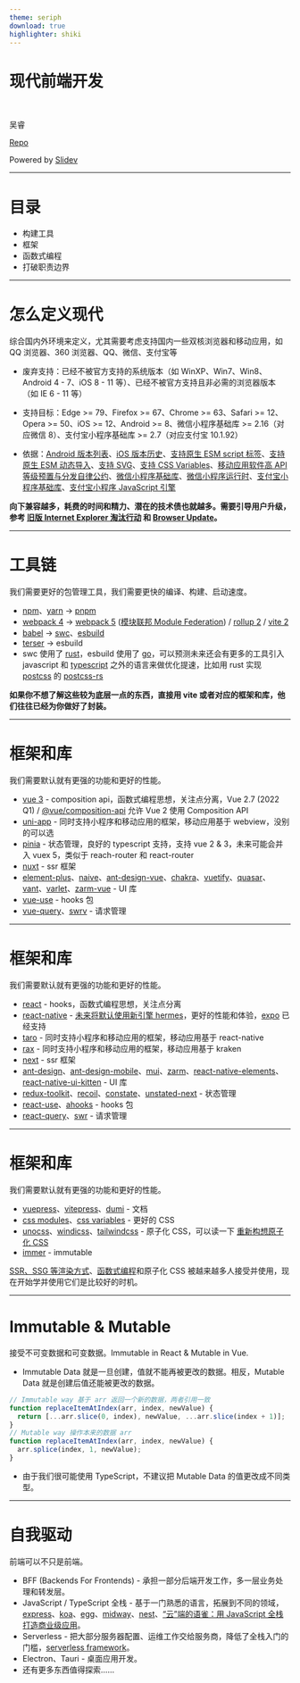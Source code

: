 ```yaml
---
theme: seriph
download: true
highlighter: shiki
---
```


# 现代前端开发

<br>

吴睿

[Repo](https://github.com/modyqyw/modern-engineering)

Powered by [Slidev](https://sli.dev/)

<!--

大家好。这次的分享会主要想跟大家分享一下我对现代前端开发的理解，算是一个拓宽视野性质的分享会。

-->

---

# 目录

- 构建工具
- 框架
- 函数式编程
- 打破职责边界

---

# 怎么定义现代

综合国内外环境来定义，尤其需要考虑支持国内一些双核浏览器和移动应用，如 QQ 浏览器、360 浏览器、QQ、微信、支付宝等

- 废弃支持：已经不被官方支持的系统版本（如 WinXP、Win7、Win8、Android 4 - 7、iOS 8 - 11 等）、已经不被官方支持且非必需的浏览器版本（如 IE 6 - 11 等）
- 支持目标：Edge >= 79、Firefox >= 67、Chrome >= 63、Safari >= 12、Opera >= 50、iOS >= 12、Android >= 8、微信小程序基础库 >= 2.16（对应微信 8）、支付宝小程序基础库 >= 2.7（对应支付宝 10.1.92）

- 依据：[Android 版本列表](https://zh.wikipedia.org/wiki/Android%E7%89%88%E6%9C%AC%E5%88%97%E8%A1%A8)、[iOS 版本历史](https://zh.wikipedia.org/wiki/IOS%E7%89%88%E6%9C%AC%E5%8E%86%E5%8F%B2)、[支持原生 ESM script 标签](https://caniuse.com/es6-module)、[支持原生 ESM 动态导入](https://caniuse.com/es6-module-dynamic-import)、[支持 SVG](https://caniuse.com/?search=svg)、[支持 CSS Variables](https://caniuse.com/css-variables)、[移动应用软件高 API 等级预置与分发自律公约](https://baike.baidu.com/item/%E7%A7%BB%E5%8A%A8%E5%BA%94%E7%94%A8%E8%BD%AF%E4%BB%B6%E9%AB%98API%E7%AD%89%E7%BA%A7%E9%A2%84%E7%BD%AE%E4%B8%8E%E5%88%86%E5%8F%91%E8%87%AA%E5%BE%8B%E5%85%AC%E7%BA%A6)、[微信小程序基础库](https://developers.weixin.qq.com/miniprogram/dev/framework/client-lib/)、[微信小程序运行时](https://developers.weixin.qq.com/miniprogram/dev/framework/runtime/env.html)、[支付宝小程序基础库](https://opendocs.alipay.com/mini/framework/lib)、[支付宝小程序 JavaScript 引擎](https://opendocs.alipay.com/mini/framework/implementation-detail)

**向下兼容越多，耗费的时间和精力、潜在的技术债也就越多。需要引导用户升级，参考 [旧版 Internet Explorer 淘汰行动](https://support.dmeng.net/kill-old-versions-of-ie.html) 和 [Browser Update](https://browser-update.org/zh/)。**

---

# 工具链

我们需要更好的包管理工具，我们需要更快的编译、构建、启动速度。

- [npm](https://docs.npmjs.com/)、[yarn](https://yarnpkg.com/) -> [pnpm](https://pnpm.io/)
- [webpack 4](https://v4.webpack.docschina.org/) -> [webpack 5](https://webpack.docschina.org/) ([模块联邦 Module Federation](https://webpack.docschina.org/concepts/module-federation/)) / [rollup 2](https://rollupjs.org/) / [vite 2](https://cn.vitejs.dev/)
- [babel](https://babeljs.io/) -> [swc](https://swc.rs/)、[esbuild](https://esbuild.github.io/)
- [terser](https://terser.org/) -> esbuild
- swc 使用了 [rust](https://www.rust-lang.org/zh-CN/)，esbuild 使用了 [go](https://golang.org/)，可以预测未来还会有更多的工具引入 javascript 和 [typescript](http://typescriptlang.org/) 之外的语言来做优化提速，比如用 rust 实现 [postcss](https://postcss.org/) 的 [postcss-rs](https://github.com/justjavac/postcss-rs)

**如果你不想了解这些较为底层一点的东西，直接用 vite 或者对应的框架和库，他们往往已经为你做好了封装。**

---

# 框架和库

我们需要默认就有更强的功能和更好的性能。

- [vue 3](https://v3.cn.vuejs.org/) - composition api，函数式编程思想，关注点分离，Vue 2.7 (2022 Q1) / [@vue/composition-api](https://github.com/vuejs/composition-api/blob/main/README.zh-CN.md) 允许 Vue 2 使用 Composition API
- [uni-app](https://uniapp.dcloud.io/) - 同时支持小程序和移动应用的框架，移动应用基于 webview，没别的可以选
- [pinia](https://pinia.esm.dev/) - 状态管理，良好的 typescript 支持，支持 vue 2 & 3，未来可能会并入 vuex 5，类似于 reach-router 和 react-router
- [nuxt](https://nuxtjs.org/) - ssr 框架
- [element-plus](https://element-plus.gitee.io/zh-CN/)、[naive](https://www.naiveui.com/)、[ant-design-vue](https://next.antdv.com/components/overview-cn/)、[chakra](https://next.vue.chakra-ui.com/)、[vuetify](https://vuetifyjs.com/)、[quasar](https://quasar.dev/)、[vant](https://youzan.github.io/vant/v3/)、[varlet](https://varlet.gitee.io/varlet-ui/)、[zarm-vue](https://zarm-vue.gitee.io/zarm-vue-next/) - UI 库
- [vue-use](https://vueuse.org/add-ons.html#gesture-vueuse-gesture) - hooks 包
- [vue-query](https://vue-query.vercel.app/)、[swrv](https://docs-swrv.netlify.app/) - 请求管理

---

# 框架和库

我们需要默认就有更强的功能和更好的性能。

- [react](https://beta.reactjs.org/) - hooks，函数式编程思想，关注点分离
- [react-native](https://reactnative.dev/) - [未来将默认使用新引擎 hermes](https://reactnative.dev/blog/2021/10/26/toward-hermes-being-the-default)，更好的性能和体验，[expo](https://expo.dev/) 已经支持
- [taro](https://docs.taro.zone/docs/README) - 同时支持小程序和移动应用的框架，移动应用基于 react-native
- [rax](https://rax.js.org/) - 同时支持小程序和移动应用的框架，移动应用基于 kraken
- [next](https://nextjs.org/) - ssr 框架
- [ant-design](https://ant.design/)、[ant-design-mobile](https://mobile.ant.design/zh)、[mui](https://mui.com/)、[zarm](https://zarm.design/)、[react-native-elements](https://reactnativeelements.com/)、[react-native-ui-kitten](https://akveo.github.io/react-native-ui-kitten/) - UI 库
- [redux-toolkit](https://redux-toolkit.js.org/)、[recoil](https://recoiljs.org/zh-hans/)、[constate](https://github.com/diegohaz/constate)、[unstated-next](https://github.com/jamiebuilds/unstated-next/blob/master/README-zh-cn.md) - 状态管理
- [react-use](https://github.com/streamich/react-use)、[ahooks](https://ahooks.js.org/zh-CN/) - hooks 包
- [react-query](https://react-query.tanstack.com/)、[swr](https://swr.vercel.app/zh-CN) - 请求管理

---

# 框架和库

我们需要默认就有更强的功能和更好的性能。

- [vuepress](https://vuepress.github.io/)、[vitepress](https://vitepress.vuejs.org/)、[dumi](https://d.umijs.org/zh-CN) - 文档
- [css modules](https://github.com/css-modules/css-modules)、[css variables](https://developer.mozilla.org/en-US/docs/Web/CSS/Using_CSS_custom_properties) - 更好的 CSS
- [unocss](https://github.com/antfu/unocss)、[windicss](https://windicss.org/)、[tailwindcss](https://tailwindcss.com/) - 原子化 CSS，可以读一下 [重新构想原子化 CSS](https://antfu.me/posts/reimagine-atomic-css-zh)
- [immer](https://immerjs.github.io/immer/) - immutable

[SSR、SSG 等渲染方式](https://github.com/PieNam/Blog/blob/main/4-XXR/%E5%95%A5%E6%98%AFXXR%EF%BC%9F%E8%AE%A4%E8%AF%86%E5%89%8D%E7%AB%AF%E9%A1%B9%E7%9B%AE%E6%B8%B2%E6%9F%93%E6%A8%A1%E5%BC%8F%E4%BB%AC.md)、[函数式编程](https://llh911001.gitbooks.io/mostly-adequate-guide-chinese/)和原子化 CSS 被越来越多人接受并使用，现在开始学并使用它们是比较好的时机。

---

# Immutable & Mutable

接受不可变数据和可变数据。Immutable in React & Mutable in Vue.

- Immutable Data 就是一旦创建，值就不能再被更改的数据。相反，Mutable Data 就是创建后值还能被更改的数据。

```javascript
// Immutable way 基于 arr 返回一个新的数据，两者引用一致
function replaceItemAtIndex(arr, index, newValue) {
  return [...arr.slice(0, index), newValue, ...arr.slice(index + 1)];
}
// Mutable way 操作本来的数据 arr
function replaceItemAtIndex(arr, index, newValue) {
  arr.splice(index, 1, newValue);
}
```

- 由于我们很可能使用 TypeScript，不建议把 Mutable Data 的值更改成不同类型。

---

# 自我驱动

前端可以不只是前端。

- BFF (Backends For Frontends) - 承担一部分后端开发工作，多一层业务处理和转发层。
- JavaScript / TypeScript 全栈 - 基于一门熟悉的语言，拓展到不同的领域，[express](https://expressjs.com/)、[koa](https://koajs.com/)、[egg](https://eggjs.org/)、[midway](https://www.midwayjs.org/)、[nest](https://nestjs.com/)、[“云”端的语雀：用 JavaScript 全栈打造商业级应用](https://zhuanlan.zhihu.com/p/101917567)。
- Serverless - 把大部分服务器配置、运维工作交给服务商，降低了全栈入门的门槛，[serverless framework](https://www.serverless.com/)。
- Electron、Tauri - 桌面应用开发。
- 还有更多东西值得探索……
